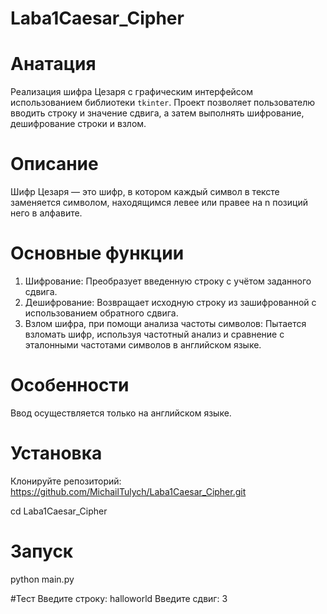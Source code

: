 ﻿# Laba1Caesar_Cipher
# Анатация
Реализация шифра Цезаря с графическим интерфейсом использованием библиотеки `tkinter`. Проект позволяет пользователю вводить строку и значение сдвига, а затем выполнять шифрование, дешифрование строки и взлом.
# Описание
Шифр Цезаря — это шифр, в котором каждый символ в тексте заменяется символом, находящимся левее или правее на n позиций него в алфавите.

# Основные функции
1. Шифрование: Преобразует введенную строку с учётом заданного сдвига.
2. Дешифрование: Возвращает исходную строку из зашифрованной с использованием обратного сдвига.
3. Взлом шифра, при помощи анализа частоты символов: Пытается взломать шифр, используя частотный анализ и сравнение с эталонными частотами символов в английском языке.
# Особенности
Ввод осуществляется только на английском языке.
# Установка
Клонируйте репозиторий:
   https://github.com/MichailTulych/Laba1Caesar_Cipher.git

cd Laba1Caesar_Cipher
# Запуск
python main.py

#Тест
Введите строку: halloworld
Введите сдвиг: 3
